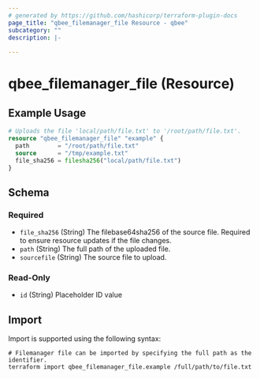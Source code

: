 ```yaml
---
# generated by https://github.com/hashicorp/terraform-plugin-docs
page_title: "qbee_filemanager_file Resource - qbee"
subcategory: ""
description: |-
  
---
```


# qbee_filemanager_file (Resource)



## Example Usage

```terraform
# Uploads the file 'local/path/file.txt' to '/root/path/file.txt'.
resource "qbee_filemanager_file" "example" {
  path        = "/root/path/file.txt"
  source      = "/tmp/example.txt"
  file_sha256 = filesha256("local/path/file.txt")
}
```

<!-- schema generated by tfplugindocs -->
## Schema

### Required

- `file_sha256` (String) The filebase64sha256 of the source file. Required to ensure resource updates if the file changes.
- `path` (String) The full path of the uploaded file.
- `sourcefile` (String) The source file to upload.

### Read-Only

- `id` (String) Placeholder ID value

## Import

Import is supported using the following syntax:

```shell
# Filemanager file can be imported by specifying the full path as the identifier.
terraform import qbee_filemanager_file.example /full/path/to/file.txt
```
